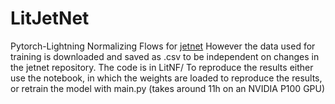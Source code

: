 # LitJetNet
Pytorch-Lightning Normalizing Flows for [jetnet](https://github.com/jet-net/JetNet)
However the data used for training is downloaded and saved as .csv to be independent on changes in the jetnet repository. 
The code is in LitNF/
To reproduce the results either use the notebook, in which the weights are loaded to reproduce the results, or retrain the model with main.py (takes around 11h on an NVIDIA P100 GPU)
